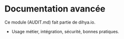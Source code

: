 # Documentation avancée
Ce module (AUDIT.md) fait partie de dihya.io.
- Usage métier, intégration, sécurité, bonnes pratiques.
